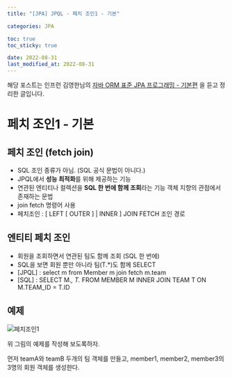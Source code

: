 ```yaml
---
title: "[JPA] JPQL - 페치 조인1 - 기본"

categories: JPA

toc: true
toc_sticky: true

date: 2022-08-31
last_modified_at: 2022-08-31
---
```


해당 포스트는 인프런 김영한님의 [자바 ORM 표준 JPA 프로그래밍 - 기본편](https://www.inflearn.com/course/ORM-JPA-Basic/dashboard) 을 듣고 정리한 글입니다.

# 페치 조인1 - 기본

## 페치 조인 (fetch join)

- SQL 조인 종류가 아님. (SQL 공식 문법이 아니다.)
- JPQL에서 **성능 최적화**를 위해 제공하는 기능
- 연관된 엔티티나 컬렉션을 **SQL 한 번에 함께 조회**라는 기능 객체 지향의 관점에서 존재하는 문법
- join fetch 명령어 사용
- 페치조인 : [ LEFT [ OUTER ] | INNER ] JOIN FETCH 조인 경로

## 엔티티 페치 조인

- 회원을 조회하면서 연관된 팀도 함께 조회 (SQL 한 번에)
- SQL을 보면 회원 뿐만 아니라 팀(T.*)도 함께 SELECT
- [JPQL] : select m from Member m join fetch m.team
- [SQL] : SELECT M.*, T.* FROM MEMBER M INNER JOIN TEAM T ON M.TEAM_ID = T.ID

## 예제

![페치조인1]({{site.url}}/assets/image/2022-08/31-jpa001.png)

위 그림의 예제를 작성해 보도록하자.

먼저 teamA와 teamB 두개의 팀 객체를 만들고, member1, member2, member3의 3명의 회원 객체를 생성한다.

```java

```